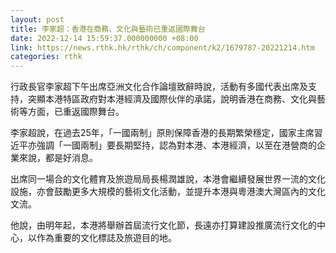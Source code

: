 ```yaml
---
layout: post
title: 李家超：香港在商務、文化與藝術已重返國際舞台
date: 2022-12-14 15:59:37.000000000 +08:00
link: https://news.rthk.hk/rthk/ch/component/k2/1679787-20221214.htm
categories: rthk
---
```


行政長官李家超下午出席亞洲文化合作論壇致辭時說，活動有多國代表出席及支持，突顯本港特區政府對本港經濟及國際伙伴的承諾，說明香港在商務、文化與藝術等方面，已重返國際舞台。

李家超說，在過去25年，「一國兩制」原則保障香港的長期繁榮穩定，國家主席習近平亦強調「一國兩制」要長期堅持，認為對本港、本港經濟，以至在港營商的企業來說，都是好消息。 

出席同一場合的文化體育及旅遊局局長楊潤雄說，本港會繼續發展世界一流的文化設施，亦會鼓勵更多大規模的藝術文化活動，並提升本港與粵港澳大灣區內的文化文流。

他說，由明年起，本港將舉辦首屆流行文化節，長遠亦打算建設推廣流行文化的中心，以作為重要的文化標誌及旅遊目的地。
